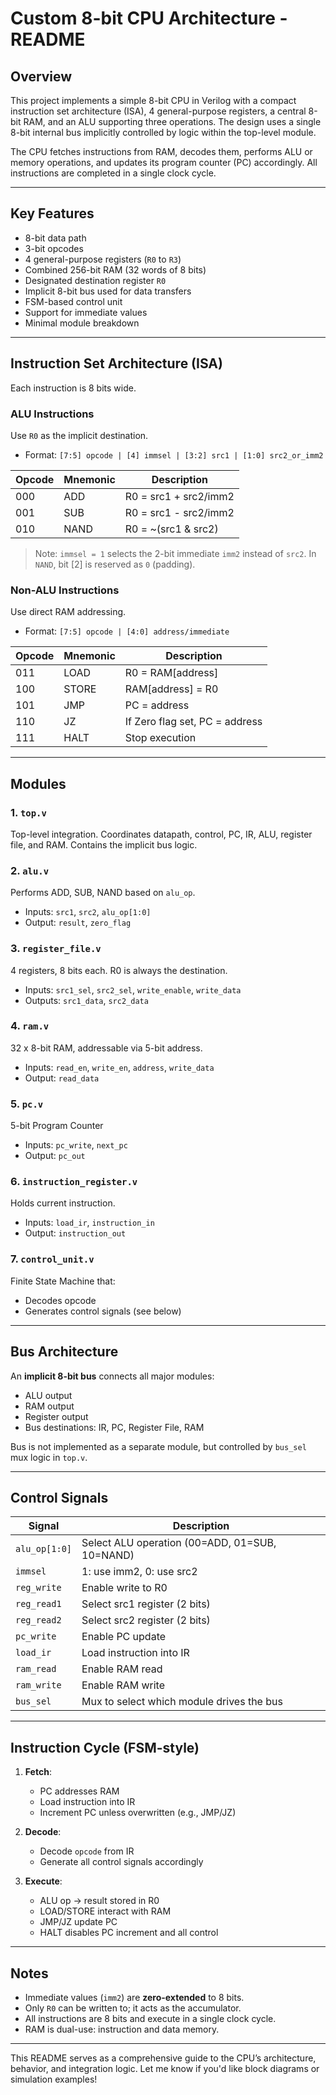 # Custom 8-bit CPU Architecture - README

## Overview

This project implements a simple 8-bit CPU in Verilog with a compact instruction set architecture (ISA), 4 general-purpose registers, a central 8-bit RAM, and an ALU supporting three operations. The design uses a single 8-bit internal bus implicitly controlled by logic within the top-level module.

The CPU fetches instructions from RAM, decodes them, performs ALU or memory operations, and updates its program counter (PC) accordingly. All instructions are completed in a single clock cycle.

---

## Key Features

* 8-bit data path
* 3-bit opcodes
* 4 general-purpose registers (`R0` to `R3`)
* Combined 256-bit RAM (32 words of 8 bits)
* Designated destination register `R0`
* Implicit 8-bit bus used for data transfers
* FSM-based control unit
* Support for immediate values
* Minimal module breakdown

---

## Instruction Set Architecture (ISA)

Each instruction is 8 bits wide.

### ALU Instructions

Use `R0` as the implicit destination.

* Format: `[7:5] opcode | [4] immsel | [3:2] src1 | [1:0] src2_or_imm2`

| Opcode | Mnemonic | Description           |
| ------ | -------- | --------------------- |
| 000    | ADD      | R0 = src1 + src2/imm2 |
| 001    | SUB      | R0 = src1 - src2/imm2 |
| 010    | NAND     | R0 = \~(src1 & src2)  |

> Note: `immsel = 1` selects the 2-bit immediate `imm2` instead of `src2`.
> In `NAND`, bit \[2] is reserved as `0` (padding).

### Non-ALU Instructions

Use direct RAM addressing.

* Format: `[7:5] opcode | [4:0] address/immediate`

| Opcode | Mnemonic | Description                    |
| ------ | -------- | ------------------------------ |
| 011    | LOAD     | R0 = RAM\[address]             |
| 100    | STORE    | RAM\[address] = R0             |
| 101    | JMP      | PC = address                   |
| 110    | JZ       | If Zero flag set, PC = address |
| 111    | HALT     | Stop execution                 |

---

## Modules

### 1. `top.v`

Top-level integration. Coordinates datapath, control, PC, IR, ALU, register file, and RAM. Contains the implicit bus logic.

### 2. `alu.v`

Performs ADD, SUB, NAND based on `alu_op`.

* Inputs: `src1`, `src2`, `alu_op[1:0]`
* Output: `result`, `zero_flag`

### 3. `register_file.v`

4 registers, 8 bits each. R0 is always the destination.

* Inputs: `src1_sel`, `src2_sel`, `write_enable`, `write_data`
* Outputs: `src1_data`, `src2_data`

### 4. `ram.v`

32 x 8-bit RAM, addressable via 5-bit address.

* Inputs: `read_en`, `write_en`, `address`, `write_data`
* Output: `read_data`

### 5. `pc.v`

5-bit Program Counter

* Inputs: `pc_write`, `next_pc`
* Output: `pc_out`

### 6. `instruction_register.v`

Holds current instruction.

* Inputs: `load_ir`, `instruction_in`
* Output: `instruction_out`

### 7. `control_unit.v`

Finite State Machine that:

* Decodes opcode
* Generates control signals (see below)

---

## Bus Architecture

An **implicit 8-bit bus** connects all major modules:

* ALU output
* RAM output
* Register output
* Bus destinations: IR, PC, Register File, RAM

Bus is not implemented as a separate module, but controlled by `bus_sel` mux logic in `top.v`.

---

## Control Signals

| Signal        | Description                                    |
| ------------- | ---------------------------------------------- |
| `alu_op[1:0]` | Select ALU operation (00=ADD, 01=SUB, 10=NAND) |
| `immsel`      | 1: use imm2, 0: use src2                       |
| `reg_write`   | Enable write to R0                             |
| `reg_read1`   | Select src1 register (2 bits)                  |
| `reg_read2`   | Select src2 register (2 bits)                  |
| `pc_write`    | Enable PC update                               |
| `load_ir`     | Load instruction into IR                       |
| `ram_read`    | Enable RAM read                                |
| `ram_write`   | Enable RAM write                               |
| `bus_sel`     | Mux to select which module drives the bus      |

---

## Instruction Cycle (FSM-style)

1. **Fetch**:

   * PC addresses RAM
   * Load instruction into IR
   * Increment PC unless overwritten (e.g., JMP/JZ)

2. **Decode**:

   * Decode `opcode` from IR
   * Generate all control signals accordingly

3. **Execute**:

   * ALU op → result stored in R0
   * LOAD/STORE interact with RAM
   * JMP/JZ update PC
   * HALT disables PC increment and all control

---

## Notes

* Immediate values (`imm2`) are **zero-extended** to 8 bits.
* Only `R0` can be written to; it acts as the accumulator.
* All instructions are 8 bits and execute in a single clock cycle.
* RAM is dual-use: instruction and data memory.

---

This README serves as a comprehensive guide to the CPU’s architecture, behavior, and integration logic. Let me know if you'd like block diagrams or simulation examples!
